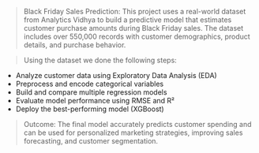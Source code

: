 > Black Friday Sales Prediction:
This project uses a real-world dataset from Analytics Vidhya to build a predictive model that estimates customer purchase amounts during Black Friday sales. The dataset includes over 550,000 records with customer demographics, product details, and purchase behavior.

> Using the dataset  we done the following steps:

* Analyze customer data using Exploratory Data Analysis (EDA)
* Preprocess and encode categorical variables
* Build and compare multiple regression models
* Evaluate model performance using RMSE and R²
* Deploy the best-performing model (XGBoost)


> Outcome:
The final model accurately predicts customer spending and can be used for personalized marketing strategies, improving sales forecasting, and customer segmentation.
